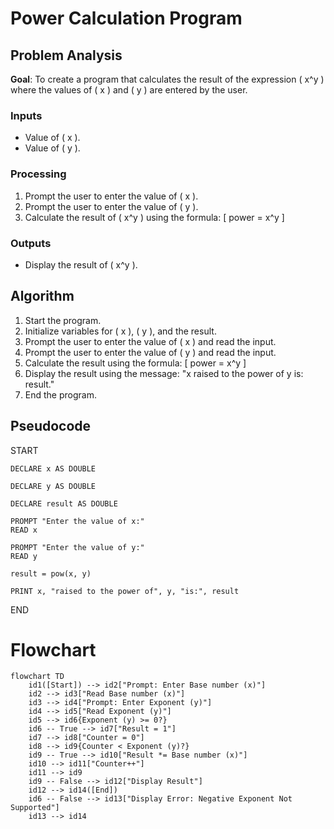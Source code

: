 # Power Calculation Program

## Problem Analysis
**Goal**: To create a program that calculates the result of the expression \( x^y \) where the values of \( x \) and \( y \) are entered by the user.

### Inputs
- Value of \( x \).
- Value of \( y \).

### Processing
1. Prompt the user to enter the value of \( x \).
2. Prompt the user to enter the value of \( y \).
3. Calculate the result of \( x^y \) using the formula:
   \[
   power = x^y
   \]

### Outputs
- Display the result of \( x^y \).

## Algorithm
1. Start the program.
2. Initialize variables for \( x \), \( y \), and the result.
3. Prompt the user to enter the value of \( x \) and read the input.
4. Prompt the user to enter the value of \( y \) and read the input.
5. Calculate the result using the formula:
   \[
   power = x^y
   \]
6. Display the result using the message: "x raised to the power of y is: result."
7. End the program.
## Pseudocode
START
   
    DECLARE x AS DOUBLE
    
    DECLARE y AS DOUBLE
    
    DECLARE result AS DOUBLE

    PROMPT "Enter the value of x:"
    READ x

    PROMPT "Enter the value of y:"
    READ y

    result = pow(x, y)

    PRINT x, "raised to the power of", y, "is:", result

END

# Flowchart

```mermaid
flowchart TD
    id1([Start]) --> id2["Prompt: Enter Base number (x)"]
    id2 --> id3["Read Base number (x)"]
    id3 --> id4["Prompt: Enter Exponent (y)"]
    id4 --> id5["Read Exponent (y)"]
    id5 --> id6{Exponent (y) >= 0?}
    id6 -- True --> id7["Result = 1"]
    id7 --> id8["Counter = 0"]
    id8 --> id9{Counter < Exponent (y)?}
    id9 -- True --> id10["Result *= Base number (x)"]
    id10 --> id11["Counter++"]
    id11 --> id9
    id9 -- False --> id12["Display Result"]
    id12 --> id14([End])
    id6 -- False --> id13["Display Error: Negative Exponent Not Supported"]
    id13 --> id14
```
